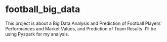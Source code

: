 # football_big_data
This project is about a Big Data Analysis and Prediction of Football Players' Performances and Market Values, and Prediction of Team Results. I'll be using Pyspark for my analysis. 
